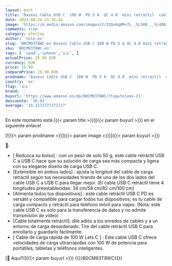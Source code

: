 ```yaml
---
layout: post
title: 'Baseus Cable USB C  100 W  PD 5 A  QC 4.0  mini retráctil  cable de carga rápida USB C a USB C  cable de carga preestablecido USB C de 4 niveles para iPhone 15  Samsung iPad  fácil de guardar '
date: 2024-08-24 21:16:42
image: 'https://m.media-amazon.com/images/I/31Qv6qWM+7L._SL500_._SL400_.jpg'
comments: true
category: ofertas
author: 'tole.es'
slug: 'B0CM93T8WC-es Baseus Cable USB C 100 W PD 5 A QC 4.0 mini retráctil...'
sku: 'B0CM93T8WC-es'
tags: [ 'ipad','iphone','🇪🇸', ]
actualPrice: 15.99 EUR
currency: EUR
price: 15.99
comparePrice: 19.99 EUR
prodname: 'Baseus Cable USB C  100 W  PD 5 A  QC 4.0  mini retráctil  cable de carga rápida USB C a USB C  cable de carga preestablecido USB C de 4 niveles para iPhone 15  Samsung iPad  fácil de guardar '
country: 'es'
flag: '🇪🇸'
brand: ''
buyurl: 'https://www.amazon.es/dp/B0CM93T8WC/?tag=tolees-21'
descuento: '20.01'
average: '15.1172727272727'
---
```


En este momento está [{{< param title >}}]({{< param buyurl >}}) en el siguiente enlace!

[![{{< param prodname >}}]({{< param image >}})]({{< param buyurl >}})

🔎:

- [ Reduzca su bolso] : con un peso de solo 50 g, este cable retráctil USB C a USB C hace que su solución de carga sea más compacta y ligera con su elegante diseño de carga USB C.
- [Extensible en ambos lados] : ajusta la longitud del cable de carga retráctil según tus necesidades tirando de uno de los dos lados del cable USB C a USB C para llegar mejor. (El cable USB C retráctil tiene 4 longitudes preestablecidas: 34 cm/58 cm/82 cm/100 cm)
- [Alimenta todos tus dispositivos] : este cable retráctil USB C PD es versátil y compatible para cargar todos tus dispositivos; es tu cable de carga compacto y retráctil para teléfono móvil para viajes. (Nota: este cable USB C es solo para la transferencia de datos y no admite transmisión de vídeo)
- [Cable totalmente retráctil]: dile adiós a los enredos de cables y a un entorno de carga desordenado. Tire del cable retráctil USB C para enrollarlo y guardarlo fácilmente.
- [ Cable de carga rápida de 100 W Lets C ] : Este cable USB C ofrece velocidades de carga ultrarrápidas con 100 W de potencia para portátiles, tabletas y teléfonos inteligentes.

[🛒 Aquí!!!]({{< param buyurl >}})
{{<world>}}B0CM93T8WC{{</world>}}

